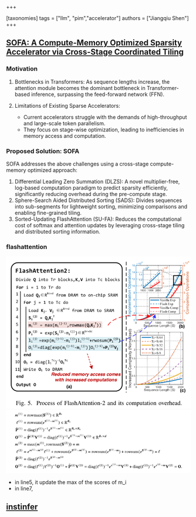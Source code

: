 +++

[taxonomies]
tags = ["llm", "pim","accelerator"]
authors = ["Jiangqiu Shen"]
+++

## [SOFA: A Compute-Memory Optimized Sparsity Accelerator via Cross-Stage Coordinated Tiling](/pdf/sofa.pdf)

### Motivation

1.	Bottlenecks in Transformers: As sequence lengths increase, the attention module becomes the dominant bottleneck in Transformer-based inference, surpassing the feed-forward network (FFN).
2.	Limitations of Existing Sparse Accelerators:

    -	Current accelerators struggle with the demands of high-throughput and large-scale token parallelism.
    -	They focus on stage-wise optimization, leading to inefficiencies in memory access and computation.

### Proposed Solution: SOFA

SOFA addresses the above challenges using a cross-stage compute-memory optimized approach:
1.	Differential Leading Zero Summation (DLZS): A novel multiplier-free, log-based computation paradigm to predict sparsity efficiently, significantly reducing overhead during the pre-compute stage.
2.	Sphere-Search Aided Distributed Sorting (SADS): Divides sequences into sub-segments for lightweight sorting, minimizing comparisons and enabling fine-grained tiling.
3.	Sorted-Updating FlashAttention (SU-FA): Reduces the computational cost of softmax and attention updates by leveraging cross-stage tiling and distributed sorting information.

### flashattention

![flashattention](/img/flashatt.png)
![flashattention2](/img/falshatt_paper.png)
- in line5, it update the max of the scores of m_i
- in line7, 
## [instinfer](/pdf/instinfer.pdf)